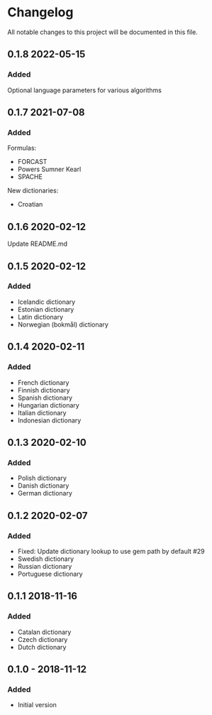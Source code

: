 # Changelog
All notable changes to this project will be documented in this file.
## 0.1.8 2022-05-15
### Added
Optional language parameters for various algorithms

## 0.1.7 2021-07-08
### Added
Formulas:
- FORCAST
- Powers Sumner Kearl
- SPACHE

New dictionaries:
- Croatian

## 0.1.6 2020-02-12
Update README.md

## 0.1.5 2020-02-12
### Added 
- Icelandic dictionary
- Estonian dictionary
- Latin dictionary
- Norwegian (bokmål) dictionary

## 0.1.4 2020-02-11
### Added 
- French dictionary
- Finnish dictionary
- Spanish dictionary
- Hungarian dictionary
- Italian dictionary
- Indonesian dictionary

## 0.1.3 2020-02-10
### Added 
- Polish dictionary
- Danish dictionary
- German dictionary

## 0.1.2 2020-02-07
### Added 
- Fixed: Update dictionary lookup to use gem path by default #29
- Swedish dictionary
- Russian dictionary
- Portuguese dictionary


## 0.1.1 2018-11-16
### Added 
- Catalan dictionary
- Czech dictionary
- Dutch dictionary

## 0.1.0 - 2018-11-12
### Added
- Initial version